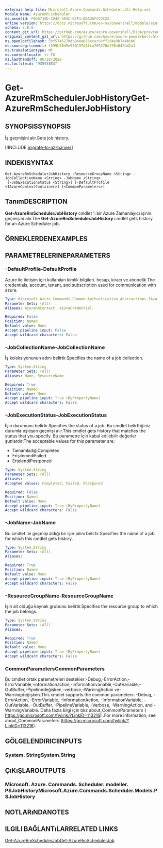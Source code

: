 ```yaml
---
external help file: Microsoft.Azure.Commands.Scheduler.dll-Help.xml
Module Name: AzureRM.Scheduler
ms.assetid: F6D8710D-1D42-493C-B7F1-EDA35FCCDC23
online version: https://docs.microsoft.com/en-us/powershell/module/azurerm.scheduler/get-azurermschedulerjobhistory
schema: 2.0.0
content_git_url: https://github.com/Azure/azure-powershell/blob/preview/src/ResourceManager/Scheduler/Commands.Scheduler/help/Get-AzureRmSchedulerJobHistory.md
original_content_git_url: https://github.com/Azure/azure-powershell/blob/preview/src/ResourceManager/Scheduler/Commands.Scheduler/help/Get-AzureRmSchedulerJobHistory.md
ms.openlocfilehash: 5bf5745270db8cea076ccac9cff2d4e9b7a4bc06
ms.sourcegitcommit: f599b50d5e980197d1fca769378df90a842b42a1
ms.translationtype: MT
ms.contentlocale: tr-TR
ms.lasthandoff: 08/20/2020
ms.locfileid: "93593883"
---
```

# <span data-ttu-id="f2680-101">Get-AzureRmSchedulerJobHistory</span><span class="sxs-lookup"><span data-stu-id="f2680-101">Get-AzureRmSchedulerJobHistory</span></span>

## <span data-ttu-id="f2680-102">SYNOPSIS</span><span class="sxs-lookup"><span data-stu-id="f2680-102">SYNOPSIS</span></span>
<span data-ttu-id="f2680-103">İş geçmişini alır.</span><span class="sxs-lookup"><span data-stu-id="f2680-103">Gets job history.</span></span>

[!INCLUDE [migrate-to-az-banner](../../includes/migrate-to-az-banner.md)]

## <span data-ttu-id="f2680-104">INDEKI</span><span class="sxs-lookup"><span data-stu-id="f2680-104">SYNTAX</span></span>

```
Get-AzureRmSchedulerJobHistory -ResourceGroupName <String> -JobCollectionName <String> -JobName <String>
 [-JobExecutionStatus <String>] [-DefaultProfile <IAzureContextContainer>] [<CommonParameters>]
```

## <span data-ttu-id="f2680-105">Tanım</span><span class="sxs-lookup"><span data-stu-id="f2680-105">DESCRIPTION</span></span>
<span data-ttu-id="f2680-106">**Get-AzureRmSchedulerJobHistory** cmdlet 'ı bir Azure Zamanlayıcı işinin geçmişini alır.</span><span class="sxs-lookup"><span data-stu-id="f2680-106">The **Get-AzureRmSchedulerJobHistory** cmdlet gets history for an Azure Scheduler job.</span></span>

## <span data-ttu-id="f2680-107">ÖRNEKLERDEN</span><span class="sxs-lookup"><span data-stu-id="f2680-107">EXAMPLES</span></span>

## <span data-ttu-id="f2680-108">PARAMETRELERINE</span><span class="sxs-lookup"><span data-stu-id="f2680-108">PARAMETERS</span></span>

### <span data-ttu-id="f2680-109">-DefaultProfile</span><span class="sxs-lookup"><span data-stu-id="f2680-109">-DefaultProfile</span></span>
<span data-ttu-id="f2680-110">Azure ile iletişim için kullanılan kimlik bilgileri, hesap, kiracı ve abonelik.</span><span class="sxs-lookup"><span data-stu-id="f2680-110">The credentials, account, tenant, and subscription used for communication with azure.</span></span>

```yaml
Type: Microsoft.Azure.Commands.Common.Authentication.Abstractions.IAzureContextContainer
Parameter Sets: (All)
Aliases: AzureRmContext, AzureCredential

Required: False
Position: Named
Default value: None
Accept pipeline input: False
Accept wildcard characters: False
```

### <span data-ttu-id="f2680-111">-JobCollectionName</span><span class="sxs-lookup"><span data-stu-id="f2680-111">-JobCollectionName</span></span>
<span data-ttu-id="f2680-112">İş koleksiyonunun adını belirtir.</span><span class="sxs-lookup"><span data-stu-id="f2680-112">Specifies the name of a job collection.</span></span>

```yaml
Type: System.String
Parameter Sets: (All)
Aliases: Name, ResourceName

Required: True
Position: Named
Default value: None
Accept pipeline input: True (ByPropertyName)
Accept wildcard characters: False
```

### <span data-ttu-id="f2680-113">-JobExecutionStatus</span><span class="sxs-lookup"><span data-stu-id="f2680-113">-JobExecutionStatus</span></span>
<span data-ttu-id="f2680-114">İşin durumunu belirtir.</span><span class="sxs-lookup"><span data-stu-id="f2680-114">Specifies the status of a job.</span></span>
<span data-ttu-id="f2680-115">Bu cmdlet belirttiğiniz durumla eşleşen geçmişi alır.</span><span class="sxs-lookup"><span data-stu-id="f2680-115">This cmdlet gets history that matches the status that you specify.</span></span>
<span data-ttu-id="f2680-116">Bu parametre için kabul edilebilir değerler şunlardır:</span><span class="sxs-lookup"><span data-stu-id="f2680-116">The acceptable values for this parameter are:</span></span>
- <span data-ttu-id="f2680-117">Tamamladığı</span><span class="sxs-lookup"><span data-stu-id="f2680-117">Completed</span></span> 
- <span data-ttu-id="f2680-118">Erişilemedi</span><span class="sxs-lookup"><span data-stu-id="f2680-118">Failed</span></span> 
- <span data-ttu-id="f2680-119">Ertelendi</span><span class="sxs-lookup"><span data-stu-id="f2680-119">Postponed</span></span>

```yaml
Type: System.String
Parameter Sets: (All)
Aliases:
Accepted values: Completed, Failed, Postponed

Required: False
Position: Named
Default value: None
Accept pipeline input: True (ByPropertyName)
Accept wildcard characters: False
```

### <span data-ttu-id="f2680-120">-JobName</span><span class="sxs-lookup"><span data-stu-id="f2680-120">-JobName</span></span>
<span data-ttu-id="f2680-121">Bu cmdlet 'in geçmişi aldığı bir işin adını belirtir.</span><span class="sxs-lookup"><span data-stu-id="f2680-121">Specifies the name of a job for which this cmdlet gets history.</span></span>

```yaml
Type: System.String
Parameter Sets: (All)
Aliases:

Required: True
Position: Named
Default value: None
Accept pipeline input: True (ByPropertyName)
Accept wildcard characters: False
```

### <span data-ttu-id="f2680-122">-ResourceGroupName</span><span class="sxs-lookup"><span data-stu-id="f2680-122">-ResourceGroupName</span></span>
<span data-ttu-id="f2680-123">İşin ait olduğu kaynak grubunu belirtir.</span><span class="sxs-lookup"><span data-stu-id="f2680-123">Specifies the resource group to which the job belongs.</span></span>

```yaml
Type: System.String
Parameter Sets: (All)
Aliases:

Required: True
Position: Named
Default value: None
Accept pipeline input: True (ByPropertyName)
Accept wildcard characters: False
```

### <span data-ttu-id="f2680-124">CommonParameters</span><span class="sxs-lookup"><span data-stu-id="f2680-124">CommonParameters</span></span>
<span data-ttu-id="f2680-125">Bu cmdlet ortak parametreleri destekler:-Debug,-ErrorAction,-ErrorVariable,-ınformationaction,-ınformationvariable,-OutVariable,-OutBuffer,-Pipelinedeğişken,-verbose,-WarningAction ve-Warningdeğişken.</span><span class="sxs-lookup"><span data-stu-id="f2680-125">This cmdlet supports the common parameters: -Debug, -ErrorAction, -ErrorVariable, -InformationAction, -InformationVariable, -OutVariable, -OutBuffer, -PipelineVariable, -Verbose, -WarningAction, and -WarningVariable.</span></span> <span data-ttu-id="f2680-126">Daha fazla bilgi için bkz about_CommonParameters ( https://go.microsoft.com/fwlink/?LinkID=113216) .</span><span class="sxs-lookup"><span data-stu-id="f2680-126">For more information, see about_CommonParameters (https://go.microsoft.com/fwlink/?LinkID=113216).</span></span>

## <span data-ttu-id="f2680-127">GÖLGELENDIRICI</span><span class="sxs-lookup"><span data-stu-id="f2680-127">INPUTS</span></span>

### <span data-ttu-id="f2680-128">System. String</span><span class="sxs-lookup"><span data-stu-id="f2680-128">System.String</span></span>

## <span data-ttu-id="f2680-129">ÇıKıŞLAR</span><span class="sxs-lookup"><span data-stu-id="f2680-129">OUTPUTS</span></span>

### <span data-ttu-id="f2680-130">Microsoft. Azure. Commands. Scheduler. modeller. PSJobHistory</span><span class="sxs-lookup"><span data-stu-id="f2680-130">Microsoft.Azure.Commands.Scheduler.Models.PSJobHistory</span></span>

## <span data-ttu-id="f2680-131">NOTLARıNDA</span><span class="sxs-lookup"><span data-stu-id="f2680-131">NOTES</span></span>

## <span data-ttu-id="f2680-132">ILGILI BAĞLANTıLAR</span><span class="sxs-lookup"><span data-stu-id="f2680-132">RELATED LINKS</span></span>

[<span data-ttu-id="f2680-133">Get-AzureRmSchedulerJob</span><span class="sxs-lookup"><span data-stu-id="f2680-133">Get-AzureRmSchedulerJob</span></span>](./Get-AzureRmSchedulerJob.md)


